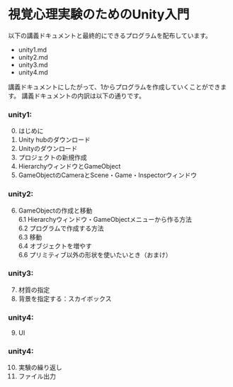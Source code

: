 # 視覚心理実験のためのUnity入門

以下の講義ドキュメントと最終的にできるプログラムを配布しています。

- unity1.md
- unity2.md
- unity3.md
- unity4.md

講義ドキュメントにしたがって、1からプログラムを作成していくことができます。
講義ドキュメントの内訳は以下の通りです。

### unity1:
0. はじめに
1. Unity hubのダウンロード
2. Unityのダウンロード
3. プロジェクトの新規作成
4. HierarchyウィンドウとGameObject
5. GameObjectのCameraとScene・Game・Inspectorウィンドウ

### unity2:
6. GameObjectの作成と移動  
6.1 Hierarchyウィンドウ・GameObjectメニューから作る方法  
6.2 プログラムで作成する方法  
6.3 移動  
6.4 オブジェクトを増やす  
6.6 プリミティブ以外の形状を使いたいとき（おまけ）  

### unity3:
7. 材質の指定
8. 背景を指定する：スカイボックス

### unity4:
9. UI

### unity4:
10. 実験の繰り返し
11. ファイル出力
